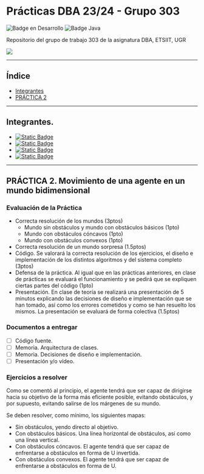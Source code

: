 # Prácticas DBA 23/24 - Grupo 303

![Badge en Desarrollo](https://img.shields.io/badge/STATUS-EN%20DESAROLLO-green)
![Badge Java](https://img.shields.io/badge/Java_+_JADE-00599C)

Repositorio del grupo de trabajo 303 de la asignatura DBA, ETSIIT, UGR

![](https://secretariageneral.ugr.es/sites/webugr/secretariageneral/public/inline-files/UGR-MARCA-02-monocromo.svg)

***


## Índice
* [Integrantes](#Integrantes.)
* [PRÁCTICA 2](#PRÁCTICA-2.-Movimiento-de-una-agente-en-un-mundo-bidimensional)

***


## Integrantes.

* [![Static Badge](https://img.shields.io/badge/Jorge_Bailón_González-grey?logo=github)](https://github.com/giorgiogiovanni)
* [![Static Badge](https://img.shields.io/badge/María_Florencio_Díaz-grey?logo=github)](https://github.com/mariafd412)
* [![Static Badge](https://img.shields.io/badge/Carlos_Pérez_Cruz-grey?logo=github)](https://github.com/capcrz12)
* [![Static Badge](https://img.shields.io/badge/Víctor_Pérez_Barranco-grey?logo=github)](https://github.com/VictorPB)

***


## PRÁCTICA 2. Movimiento de una agente en un mundo bidimensional

### Evaluación de la Práctica

* Correcta resolución de los mundos (3ptos)
  * Mundo sin obstáculos y mundo con obstáculos básicos (1pto)
  * Mundo con obstáculos cóncavos (1pto)
  * Mundo con obstáculos convexos (1pto)
* Correcta resolución de un mundo sorpresa (1.5ptos)
* Código. Se valorará la correcta resolución de los ejercicios, el diseño e implementación de los distintos algoritmos y
del sistema completo (3ptos)
* Defensa de la práctica. Al igual que en las prácticas anteriores, en clase de prácticas se evaluará el funcionamiento
y se pedirá que se expliquen ciertas partes del código (1pto)
* Presentación. En clase de teoría se realizará una presentación de 5 minutos explicando las decisiones de diseño e
implementación que se han tomado, así como los errores cometidos y como se han resuelto los mismos. La presentación se
evaluará de forma colectiva (1.5ptos)

### Documentos a entregar

- [ ] Código fuente.
- [ ] Memoria. Arquitectura de clases.
- [ ] Memoria. Decisiones de diseño e implementación.
- [ ] Presentación y/o vídeo.

### Ejercicios a resolver
Como se comentó al principio, el agente tendrá que ser capaz de dirigirse hacia su objetivo de la forma más eficiente
posible, evitando obstáculos, y por supuesto, evitando salirse de los márgenes de su mundo.

Se deben resolver, como mínimo, los siguientes mapas:
* Sin obstáculos, yendo directo al objetivo.
* Con obstáculos básicos. Una línea horizontal de obstáculos, así como una línea vertical.
* Con obstáculos cóncavos. El agente tendrá que ser capaz de enfrentarse a obstáculos en forma de U invertida.
* Con obstáculos convexos. El agente tendrá que ser capaz de enfrentarse a obstáculos en forma de U.

